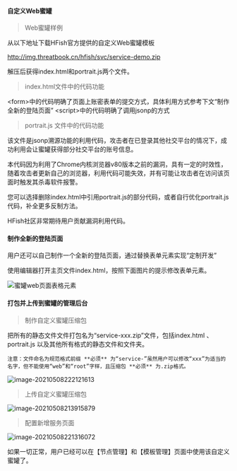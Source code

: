 #### 自定义Web蜜罐

> Web蜜罐样例

从以下地址下载HFish官方提供的自定义Web蜜罐模板
  
http://img.threatbook.cn/hfish/svc/service-demo.zip  

解压后获得index.html和portrait.js两个文件。  


> index.html文件中的代码功能

&lt;form&gt;中的代码明确了页面上账密表单的提交方式，具体利用方式参考下文“制作全新的登陆页面”
&lt;script&gt;中的代码明确了调用jsonp的方式


> portrait.js 文件中的代码功能

该文件是jsonp溯源功能的利用代码，攻击者在已登录其他社交平台的情况下，成功利用会让蜜罐获得部分社交平台的账号信息。

本代码因为利用了Chrome内核浏览器v80版本之前的漏洞，具有一定的时效性，随着攻击者更新自己的浏览器，利用代码可能失效，并有可能让攻击者在访问该页面时触发其杀毒软件报警。

您可以选择删除index.html中引用portrait.js的部分代码，或者自行优化portrait.js代码，补全更多反制方法。

HFish社区非常期待用户贡献漏洞利用代码。



#### 制作全新的登陆页面

用户还可以自己制作一个全新的登陆页面，通过替换表单元素实现“定制开发”

使用编辑器打开主页文件index.html，按照下面图片的提示修改表单元素。


![蜜罐web页面表格元素](http://img.threatbook.cn/hfish/20210728213641.png)



#### 打包并上传到蜜罐的管理后台

> 制作自定义蜜罐压缩包

把所有的静态文件文件打包名为“service-xxx.zip”文件，包括index.html 、portrait.js 以及其他所有格式的静态文件和文件夹。

`注意：文件命名为规范格式前缀 **必须** 为“service-”虽然用户可以修改“xxx”为适当的名字，但不能使用“web”和“root”字样，且压缩包 **必须** 为.zip格式。`

![image-20210508222121613](http://img.threatbook.cn/hfish/20210728213740.png)



> 上传自定义蜜罐压缩包

![image-20210508213915879](http://img.threatbook.cn/hfish/20210728213815.png)



> 配置新增服务页面

![image-20210508221316072](http://img.threatbook.cn/hfish/20210728213852.png)


如果一切正常，用户已经可以在【节点管理】和【模板管理】页面中使用该自定义蜜罐了。

